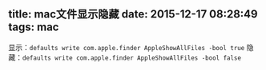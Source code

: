 title: mac文件显示隐藏
date: 2015-12-17 08:28:49
tags: mac
---
显示：`defaults write com.apple.finder AppleShowAllFiles -bool true`
隐藏：`defaults write com.apple.finder AppleShowAllFiles -bool false`